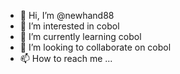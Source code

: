 - 👋 Hi, I’m @newhand88
- 👀 I’m interested in cobol
- 🌱 I’m currently learning   cobol
- 💞️ I’m looking to collaborate on cobol
- 📫 How to reach me ...

<!---
newhand88/newhand88 is a ✨ special ✨ repository because its `README.md` (this file) appears on your GitHub profile.
You can click the Preview link to take a look at your changes.
--->
